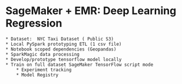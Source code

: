 # SageMaker + EMR: Deep Learning Regression

    * Dataset:  NYC Taxi Dataset ( Public S3)
    * Local PySpark prototyping ETL (1 csv file)
    * Notebook scoped dependencies (Geopandas)
    * SparkMagic data processing
    * Develop/prototype tensorflow model locally 
    * Train on full dataset SageMaker TensorFlow script mode
        * Experiment tracking
        * Model Registry

